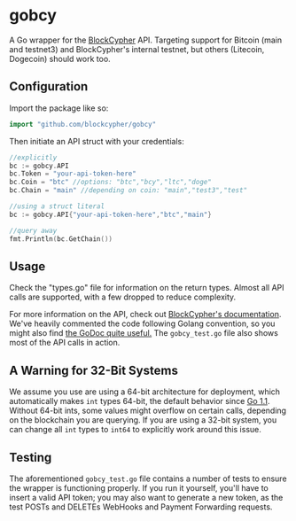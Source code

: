 # gobcy

A Go wrapper for the [BlockCypher](http://www.blockcypher.com/) API. Targeting support for Bitcoin (main and testnet3) and BlockCypher's internal testnet, but others (Litecoin, Dogecoin) should work too.

## Configuration

Import the package like so:

```go
import "github.com/blockcypher/gobcy"
```

Then initiate an API struct with your credentials:

```go
//explicitly
bc := gobcy.API
bc.Token = "your-api-token-here"
bc.Coin = "btc" //options: "btc","bcy","ltc","doge"
bc.Chain = "main" //depending on coin: "main","test3","test"

//using a struct literal
bc := gobcy.API{"your-api-token-here","btc","main"}

//query away
fmt.Println(bc.GetChain())
```

## Usage

Check the "types.go" file for information on the return types. Almost all API calls are supported, with a few dropped to reduce complexity.

For more information on the API, check out [BlockCypher's documentation](http://dev.blockcypher.com/). We've heavily commented the code following Golang convention, so you might also find [the GoDoc quite useful.](http://godoc.org/github.com/blockcypher/gobcy) The `gobcy_test.go` file also shows most of the API calls in action.

## A Warning for 32-Bit Systems

We assume you use are using a 64-bit architecture for deployment, which automatically makes `int` types 64-bit, the default behavior since [Go 1.1](https://tip.golang.org/doc/go1.1#int). Without 64-bit ints, some values might overflow on certain calls, depending on the blockchain you are querying. If you are using a 32-bit system, you can change all `int` types to `int64` to explicitly work around this issue.

## Testing

The aforementioned `gobcy_test.go` file contains a number of tests to ensure the wrapper is functioning properly. If you run it yourself, you'll have to insert a valid API token; you may also want to generate a new token, as the test POSTs and DELETEs WebHooks and Payment Forwarding requests.

